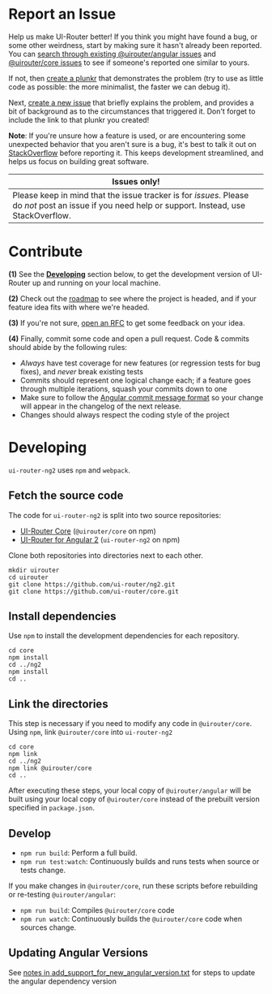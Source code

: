 # Report an Issue

Help us make UI-Router better! If you think you might have found a bug, or some other weirdness, start by making sure
it hasn't already been reported. You can [search through existing @uirouter/angular issues](https://github.com/ui-router/ng2?search?q=wat%3F&type=Issues) and [@uirouter/core issues](https://github.com/ui-router/core?search?q=wat%3F&type=Issues)
to see if someone's reported one similar to yours.

If not, then [create a plunkr](http://bit.ly/UIR-Plunk) that demonstrates the problem (try to use as little code
as possible: the more minimalist, the faster we can debug it).

Next, [create a new issue](https://github.com/ui-router/ng2/issues/new) that briefly explains the problem,
and provides a bit of background as to the circumstances that triggered it. Don't forget to include the link to
that plunkr you created!

**Note**: If you're unsure how a feature is used, or are encountering some unexpected behavior that you aren't sure
is a bug, it's best to talk it out on
[StackOverflow](http://stackoverflow.com/questions/ask?tags=angular2,@uirouter/angular) before reporting it. This
keeps development streamlined, and helps us focus on building great software.

| Issues only!                                                                                                                                       |
| -------------------------------------------------------------------------------------------------------------------------------------------------- |
| Please keep in mind that the issue tracker is for _issues_. Please do _not_ post an issue if you need help or support. Instead, use StackOverflow. |

# Contribute

**(1)** See the **[Developing](#developing)** section below, to get the development version of UI-Router up and running on your local machine.

**(2)** Check out the [roadmap](https://github.com/ui-router/ng2/milestones) to see where the project is headed, and if your feature idea fits with where we're headed.

**(3)** If you're not sure, [open an RFC](https://github.com/ui-router/ng2/issues/new?title=RFC:%20My%20idea) to get some feedback on your idea.

**(4)** Finally, commit some code and open a pull request. Code & commits should abide by the following rules:

- _Always_ have test coverage for new features (or regression tests for bug fixes), and _never_ break existing tests
- Commits should represent one logical change each; if a feature goes through multiple iterations, squash your commits down to one
- Make sure to follow the [Angular commit message format](https://github.com/angular/angular.js/blob/master/CONTRIBUTING.md#commit-message-format) so your change will appear in the changelog of the next release.
- Changes should always respect the coding style of the project

# Developing

`ui-router-ng2` uses <code>npm</code> and <code>webpack</code>.

## Fetch the source code

The code for `ui-router-ng2` is split into two source repositories:

- [UI-Router Core](https://github.com/ui-router/core) (`@uirouter/core` on npm)
- [UI-Router for Angular 2](https://github.com/ui-router/ng2) (`ui-router-ng2` on npm)

Clone both repositories into directories next to each other.

```
mkdir uirouter
cd uirouter
git clone https://github.com/ui-router/ng2.git
git clone https://github.com/ui-router/core.git
```

## Install dependencies

Use `npm` to install the development dependencies for each repository.

```
cd core
npm install
cd ../ng2
npm install
cd ..
```

## Link the directories

This step is necessary if you need to modify any code in `@uirouter/core`.
Using `npm`, link `@uirouter/core` into `ui-router-ng2`

```
cd core
npm link
cd ../ng2
npm link @uirouter/core
cd ..
```

After executing these steps, your local copy of `@uirouter/angular` will be built using your local copy of `@uirouter/core`
instead of the prebuilt version specified in `package.json`.

## Develop

- `npm run build`: Perform a full build.
- `npm run test:watch`: Continuously builds and runs tests when source or tests change.

If you make changes in `@uirouter/core`, run these scripts before rebuilding or re-testing `@uirouter/angular`:

- `npm run build`: Compiles `@uirouter/core` code
- `npm run watch`: Continuously builds the `@uirouter/core` code when sources change.

## Updating Angular Versions
See [notes in add_support_for_new_angular_version.txt](./add_support_for_new_angular_version.txt) for steps to update the angular dependency version